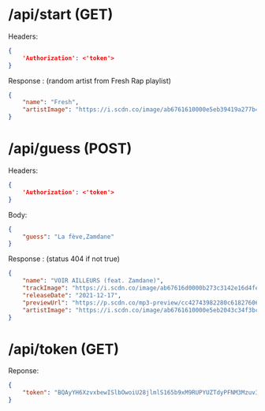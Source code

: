 # /api/start (GET)

Headers:
```json
{
    'Authorization': <'token'>
}
```

Response : (random artist from Fresh Rap playlist)
```json
{
    "name": "Fresh",
    "artistImage": "https://i.scdn.co/image/ab6761610000e5eb39419a277b4cf6b0495b9534"
}
```

# /api/guess (POST)

Headers:
```json
{
    'Authorization': <'token'>
}
```
Body:
```json
{
    "guess": "La fève,Zamdane"
}
```

Response : (status 404 if not true)
```json
{
    "name": "VOIR AILLEURS (feat. Zamdane)",
    "trackImage": "https://i.scdn.co/image/ab67616d0000b273c3142e16d4fe11a5906d79a1",
    "releaseDate": "2021-12-17",
    "previewUrl": "https://p.scdn.co/mp3-preview/cc42743982280c6182760611708e6ae0feb66a3a?cid=baa17fe76fa24e4c9e77cdc7d94f22f4",
    "artistImage": "https://i.scdn.co/image/ab6761610000e5eb2043c34f3bc959fb85068919"
}
```

# /api/token (GET)

Reponse: 
```json
{
    "token": "BQAyYH6XzvxbewISlbOwoiU28jlmlS165b9xM9RUPYUZTdyPFNM3Mzuv3zxTF3QjcjX7P2sQ2WhePyy5woatvihFlc8OZBOboNpnOzT3A4v5h7l29FQ"
}
```